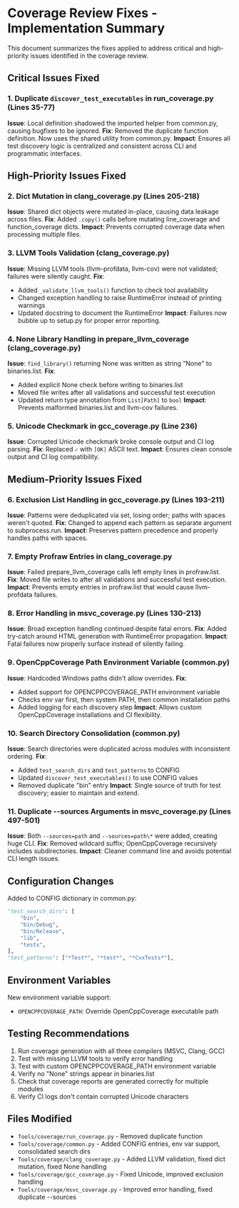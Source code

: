 # Coverage Review Fixes - Implementation Summary

This document summarizes the fixes applied to address critical and high-priority issues identified in the coverage review.

## Critical Issues Fixed

### 1. Duplicate `discover_test_executables` in run_coverage.py (Lines 35-77)
**Issue**: Local definition shadowed the imported helper from common.py, causing bugfixes to be ignored.
**Fix**: Removed the duplicate function definition. Now uses the shared utility from common.py.
**Impact**: Ensures all test discovery logic is centralized and consistent across CLI and programmatic interfaces.

## High-Priority Issues Fixed

### 2. Dict Mutation in clang_coverage.py (Lines 205-218)
**Issue**: Shared dict objects were mutated in-place, causing data leakage across files.
**Fix**: Added `.copy()` calls before mutating line_coverage and function_coverage dicts.
**Impact**: Prevents corrupted coverage data when processing multiple files.

### 3. LLVM Tools Validation (clang_coverage.py)
**Issue**: Missing LLVM tools (llvm-profdata, llvm-cov) were not validated; failures were silently caught.
**Fix**:
- Added `_validate_llvm_tools()` function to check tool availability
- Changed exception handling to raise RuntimeError instead of printing warnings
- Updated docstring to document the RuntimeError
**Impact**: Failures now bubble up to setup.py for proper error reporting.

### 4. None Library Handling in prepare_llvm_coverage (clang_coverage.py)
**Issue**: `find_library()` returning None was written as string "None" to binaries.list.
**Fix**:
- Added explicit None check before writing to binaries.list
- Moved file writes after all validations and successful test execution
- Updated return type annotation from `List[Path]` to `bool`
**Impact**: Prevents malformed binaries.list and llvm-cov failures.

### 5. Unicode Checkmark in gcc_coverage.py (Line 236)
**Issue**: Corrupted Unicode checkmark broke console output and CI log parsing.
**Fix**: Replaced `✓` with `[OK]` ASCII text.
**Impact**: Ensures clean console output and CI log compatibility.

## Medium-Priority Issues Fixed

### 6. Exclusion List Handling in gcc_coverage.py (Lines 193-211)
**Issue**: Patterns were deduplicated via set, losing order; paths with spaces weren't quoted.
**Fix**: Changed to append each pattern as separate argument to subprocess.run.
**Impact**: Preserves pattern precedence and properly handles paths with spaces.

### 7. Empty Profraw Entries in clang_coverage.py
**Issue**: Failed prepare_llvm_coverage calls left empty lines in profraw.list.
**Fix**: Moved file writes to after all validations and successful test execution.
**Impact**: Prevents empty entries in profraw.list that would cause llvm-profdata failures.

### 8. Error Handling in msvc_coverage.py (Lines 130-213)
**Issue**: Broad exception handling continued despite fatal errors.
**Fix**: Added try-catch around HTML generation with RuntimeError propagation.
**Impact**: Fatal failures now properly surface instead of silently failing.

### 9. OpenCppCoverage Path Environment Variable (common.py)
**Issue**: Hardcoded Windows paths didn't allow overrides.
**Fix**:
- Added support for OPENCPPCOVERAGE_PATH environment variable
- Checks env var first, then system PATH, then common installation paths
- Added logging for each discovery step
**Impact**: Allows custom OpenCppCoverage installations and CI flexibility.

### 10. Search Directory Consolidation (common.py)
**Issue**: Search directories were duplicated across modules with inconsistent ordering.
**Fix**:
- Added `test_search_dirs` and `test_patterns` to CONFIG
- Updated `discover_test_executables()` to use CONFIG values
- Removed duplicate "bin" entry
**Impact**: Single source of truth for test discovery; easier to maintain and extend.

### 11. Duplicate --sources Arguments in msvc_coverage.py (Lines 497-501)
**Issue**: Both `--sources=path` and `--sources=path\*` were added, creating huge CLI.
**Fix**: Removed wildcard suffix; OpenCppCoverage recursively includes subdirectories.
**Impact**: Cleaner command line and avoids potential CLI length issues.

## Configuration Changes

Added to CONFIG dictionary in common.py:
```python
"test_search_dirs": [
    "bin",
    "bin/Debug",
    "bin/Release",
    "lib",
    "tests",
],
"test_patterns": ["*Test*", "*test*", "*CxxTests*"],
```

## Environment Variables

New environment variable support:
- `OPENCPPCOVERAGE_PATH`: Override OpenCppCoverage executable path

## Testing Recommendations

1. Run coverage generation with all three compilers (MSVC, Clang, GCC)
2. Test with missing LLVM tools to verify error handling
3. Test with custom OPENCPPCOVERAGE_PATH environment variable
4. Verify no "None" strings appear in binaries.list
5. Check that coverage reports are generated correctly for multiple modules
6. Verify CI logs don't contain corrupted Unicode characters

## Files Modified

- `Tools/coverage/run_coverage.py` - Removed duplicate function
- `Tools/coverage/common.py` - Added CONFIG entries, env var support, consolidated search dirs
- `Tools/coverage/clang_coverage.py` - Added LLVM validation, fixed dict mutation, fixed None handling
- `Tools/coverage/gcc_coverage.py` - Fixed Unicode, improved exclusion handling
- `Tools/coverage/msvc_coverage.py` - Improved error handling, fixed duplicate --sources
